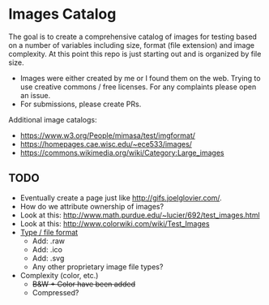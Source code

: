 # Images Catalog

The goal is to create a comprehensive catalog of images for testing based on a number of variables including size, format (file extension) and image complexity. At this point this repo is just starting out and is organized by file size.

- Images were either created by me or I found them on the web. Trying to use creative commons / free licenses. For any complaints please open an issue.
- For submissions, please create PRs.

Additional image catalogs:
  - https://www.w3.org/People/mimasa/test/imgformat/
  - https://homepages.cae.wisc.edu/~ece533/images/
  - https://commons.wikimedia.org/wiki/Category:Large_images

## TODO

  - Eventually create a page just like http://gifs.joelglovier.com/.
  - How do we attribute ownership of images?
  - Look at this: http://www.math.purdue.edu/~lucier/692/test_images.html
  - Look at this: http://www.colorwiki.com/wiki/Test_Images
  - [Type / file format](https://en.wikipedia.org/wiki/Image_file_formats)
    - Add: .raw
    - Add: .ico
    - Add: .svg
    - Any other proprietary image file types?
  - Complexity (color, etc.)
    - ~~B&W + Color have been added~~
    - Compressed?
